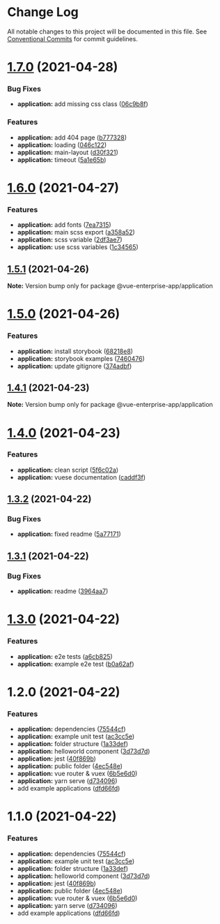 # Change Log

All notable changes to this project will be documented in this file.
See [Conventional Commits](https://conventionalcommits.org) for commit guidelines.

# [1.7.0](https://github.com/Formonsus/vue-enterprise-app/compare/@vue-enterprise-app/application@1.6.0...@vue-enterprise-app/application@1.7.0) (2021-04-28)


### Bug Fixes

* **application:** add missing css class ([06c9b8f](https://github.com/Formonsus/vue-enterprise-app/commit/06c9b8f8b88405134c465693d34fc33c70cf6601))


### Features

* **application:** add 404 page ([b777328](https://github.com/Formonsus/vue-enterprise-app/commit/b777328b3c0c397a79cd4f8b2bda3eefccd704eb))
* **application:** loading ([046c122](https://github.com/Formonsus/vue-enterprise-app/commit/046c1222672612c30a74284bc2fb3d32d8e9e2b9))
* **application:** main-layout ([d30f321](https://github.com/Formonsus/vue-enterprise-app/commit/d30f321c332d1573c15f0460a934cee936a9ff58))
* **application:** timeout ([5a1e65b](https://github.com/Formonsus/vue-enterprise-app/commit/5a1e65b1efc83c8a94ad2058eedbfc3624873ad5))





# [1.6.0](https://github.com/Formonsus/vue-enterprise-app/compare/@vue-enterprise-app/application@1.5.1...@vue-enterprise-app/application@1.6.0) (2021-04-27)


### Features

* **application:** add fonts ([7ea7315](https://github.com/Formonsus/vue-enterprise-app/commit/7ea7315b9b24add19cb8c9d0d193c49ff5500cc5))
* **application:** main scss export ([a358a52](https://github.com/Formonsus/vue-enterprise-app/commit/a358a528ce355e204ceb9ab598fc56d80eb5c19a))
* **application:** scss variable ([2df3ae7](https://github.com/Formonsus/vue-enterprise-app/commit/2df3ae742ecc5e5fc3d3144b9e6338502ea568fd))
* **application:** use scss variables ([1c34565](https://github.com/Formonsus/vue-enterprise-app/commit/1c345650962ac0d45a4061ada4a25d1df19653d3))





## [1.5.1](https://github.com/Formonsus/vue-enterprise-app/compare/@vue-enterprise-app/application@1.5.0...@vue-enterprise-app/application@1.5.1) (2021-04-26)

**Note:** Version bump only for package @vue-enterprise-app/application





# [1.5.0](https://github.com/Formonsus/vue-enterprise-app/compare/@vue-enterprise-app/application@1.4.1...@vue-enterprise-app/application@1.5.0) (2021-04-26)


### Features

* **application:** install storybook ([68218e8](https://github.com/Formonsus/vue-enterprise-app/commit/68218e89917bdb21e345469192deb319442bf12a))
* **application:** storybook examples ([7460476](https://github.com/Formonsus/vue-enterprise-app/commit/74604760d2c2f692c74548efa7273aa17500ab66))
* **application:** update gitignore ([374adbf](https://github.com/Formonsus/vue-enterprise-app/commit/374adbfdaeb6418946de2feea64e43e6ae2b2923))





## [1.4.1](https://github.com/Formonsus/vue-enterprise-app/compare/@vue-enterprise-app/application@1.4.0...@vue-enterprise-app/application@1.4.1) (2021-04-23)

**Note:** Version bump only for package @vue-enterprise-app/application





# [1.4.0](https://github.com/Formonsus/vue-enterprise-app/compare/@vue-enterprise-app/application@1.3.2...@vue-enterprise-app/application@1.4.0) (2021-04-23)


### Features

* **application:** clean script ([5f6c02a](https://github.com/Formonsus/vue-enterprise-app/commit/5f6c02a3fcd8014fec0d0a61fa010459f0a85122))
* **application:** vuese documentation ([caddf3f](https://github.com/Formonsus/vue-enterprise-app/commit/caddf3fb2f6bba9f3283e60c1ffea6954aa0211c))





## [1.3.2](https://github.com/Formonsus/vue-enterprise-app/compare/@vue-enterprise-app/application@1.3.1...@vue-enterprise-app/application@1.3.2) (2021-04-22)


### Bug Fixes

* **application:** fixed readme ([5a77171](https://github.com/Formonsus/vue-enterprise-app/commit/5a771714c4a5e98c5af219926f98fd0533b2181f))





## [1.3.1](https://github.com/Formonsus/vue-enterprise-app/compare/@vue-enterprise-app/application@1.3.0...@vue-enterprise-app/application@1.3.1) (2021-04-22)


### Bug Fixes

* **application:** readme ([3964aa7](https://github.com/Formonsus/vue-enterprise-app/commit/3964aa717862d7ac3ddec436152ecbd8c40383ac))





# [1.3.0](https://github.com/Formonsus/vue-enterprise-app/compare/@vue-enterprise-app/application@1.2.0...@vue-enterprise-app/application@1.3.0) (2021-04-22)


### Features

* **application:** e2e tests ([a6cb825](https://github.com/Formonsus/vue-enterprise-app/commit/a6cb8255d646c97a2752413f2e5b178945b0343d))
* **application:** example e2e test ([b0a62af](https://github.com/Formonsus/vue-enterprise-app/commit/b0a62afcc6b41175f3b9dce3150f4aa550372c32))





# 1.2.0 (2021-04-22)


### Features

* **application:** dependencies ([75544cf](https://github.com/Formonsus/vue-enterprise-app/commit/75544cff4807235a5efb2a1bd34450703867c33d))
* **application:** example unit test ([ac3cc5e](https://github.com/Formonsus/vue-enterprise-app/commit/ac3cc5e876ace78048cc9f3ab07ae3d0ecaf760b))
* **application:** folder structure ([1a33def](https://github.com/Formonsus/vue-enterprise-app/commit/1a33def9234991b2e6c6a5a10d7c70268799c6d9))
* **application:** helloworld component ([3d73d7d](https://github.com/Formonsus/vue-enterprise-app/commit/3d73d7dfffa082e0fd0f9b4e120832b67011697e))
* **application:** jest ([40f869b](https://github.com/Formonsus/vue-enterprise-app/commit/40f869bcadd4ed6b837b266f76dc1132dd7954e5))
* **application:** public folder ([4ec548e](https://github.com/Formonsus/vue-enterprise-app/commit/4ec548ec1c3fbe52750e1fda4089832bcb79910e))
* **application:** vue router & vuex ([6b5e6d0](https://github.com/Formonsus/vue-enterprise-app/commit/6b5e6d027ad8cc70dd14b95638907e64d370182d))
* **application:** yarn serve ([d734096](https://github.com/Formonsus/vue-enterprise-app/commit/d7340968d3ca451c9e8117ad0687236a16fbefe6))
* add example applications ([dfd66fd](https://github.com/Formonsus/vue-enterprise-app/commit/dfd66fdf4deb368029654aceb815de796ac29e8a))





# 1.1.0 (2021-04-22)


### Features

* **application:** dependencies ([75544cf](https://github.com/Formonsus/vue-enterprise-app/commit/75544cff4807235a5efb2a1bd34450703867c33d))
* **application:** example unit test ([ac3cc5e](https://github.com/Formonsus/vue-enterprise-app/commit/ac3cc5e876ace78048cc9f3ab07ae3d0ecaf760b))
* **application:** folder structure ([1a33def](https://github.com/Formonsus/vue-enterprise-app/commit/1a33def9234991b2e6c6a5a10d7c70268799c6d9))
* **application:** helloworld component ([3d73d7d](https://github.com/Formonsus/vue-enterprise-app/commit/3d73d7dfffa082e0fd0f9b4e120832b67011697e))
* **application:** jest ([40f869b](https://github.com/Formonsus/vue-enterprise-app/commit/40f869bcadd4ed6b837b266f76dc1132dd7954e5))
* **application:** public folder ([4ec548e](https://github.com/Formonsus/vue-enterprise-app/commit/4ec548ec1c3fbe52750e1fda4089832bcb79910e))
* **application:** vue router & vuex ([6b5e6d0](https://github.com/Formonsus/vue-enterprise-app/commit/6b5e6d027ad8cc70dd14b95638907e64d370182d))
* **application:** yarn serve ([d734096](https://github.com/Formonsus/vue-enterprise-app/commit/d7340968d3ca451c9e8117ad0687236a16fbefe6))
* add example applications ([dfd66fd](https://github.com/Formonsus/vue-enterprise-app/commit/dfd66fdf4deb368029654aceb815de796ac29e8a))
